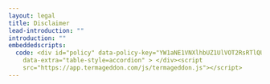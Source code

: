 ```yaml
---
layout: legal
title: Disclaimer
lead-introduction: ""
introduction: ""
embeddedscripts:
  code: <div id="policy" data-policy-key="YW1aNE1VNXlhbUZ1UlVOT2RsRTlQUT09"
    data-extra="table-style=accordion" > </div><script
    src="https://app.termageddon.com/js/termageddon.js"></script>
---
```

